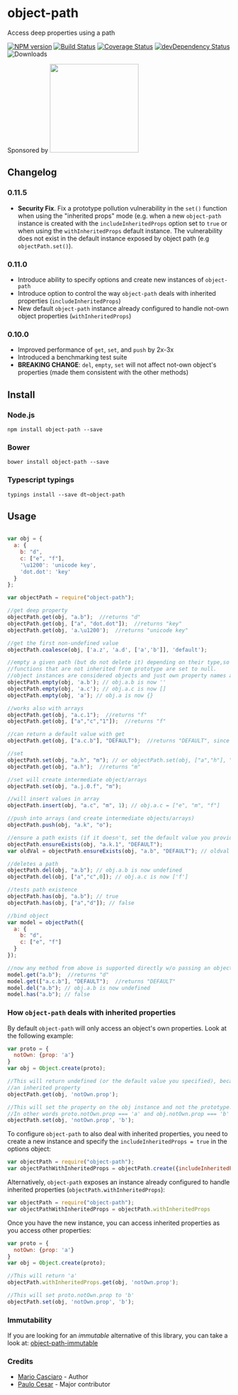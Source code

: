 

object-path
===========

Access deep properties using a path

[![NPM version](https://badge.fury.io/js/object-path.png)](http://badge.fury.io/js/object-path)
[![Build Status](https://travis-ci.org/mariocasciaro/object-path.png)](https://travis-ci.org/mariocasciaro/object-path)
[![Coverage Status](https://coveralls.io/repos/mariocasciaro/object-path/badge.png)](https://coveralls.io/r/mariocasciaro/object-path)
[![devDependency Status](https://david-dm.org/mariocasciaro/object-path/dev-status.svg)](https://david-dm.org/mariocasciaro/object-path#info=devDependencies)
![Downloads](http://img.shields.io/npm/dm/object-path.svg)

Sponsored by [<img src="https://frontendrobot.com/assets/fr-full-logo-green.png" width="200">](https://frontendrobot.com)

## Changelog

### 0.11.5

* **Security Fix**. Fix a prototype pollution vulnerability in the `set()` function when using the "inherited props" mode (e.g. when a new `object-path` instance is created with the `includeInheritedProps` option set to `true` or when using the `withInheritedProps` default instance. The vulnerability does not exist in the default instance exposed by object path (e.g `objectPath.set()`).

### 0.11.0

* Introduce ability to specify options and create new instances of `object-path`
* Introduce option to control the way `object-path` deals with inherited properties (`includeInheritedProps`)
* New default `object-path` instance already configured to handle not-own object properties (`withInheritedProps`)

### 0.10.0

* Improved performance of `get`, `set`, and `push` by 2x-3x
* Introduced a benchmarking test suite
* **BREAKING CHANGE**: `del`, `empty`, `set` will not affect not-own object's properties (made them consistent with the other methods)

## Install

### Node.js

```
npm install object-path --save
```

### Bower

```
bower install object-path --save
```

### Typescript typings

```
typings install --save dt~object-path
```

## Usage

```javascript

var obj = {
  a: {
    b: "d",
    c: ["e", "f"],
    '\u1200': 'unicode key',
    'dot.dot': 'key'
  }
};

var objectPath = require("object-path");

//get deep property
objectPath.get(obj, "a.b");  //returns "d"
objectPath.get(obj, ["a", "dot.dot"]);  //returns "key"
objectPath.get(obj, 'a.\u1200');  //returns "unicode key"

//get the first non-undefined value
objectPath.coalesce(obj, ['a.z', 'a.d', ['a','b']], 'default');

//empty a given path (but do not delete it) depending on their type,so it retains reference to objects and arrays.
//functions that are not inherited from prototype are set to null.
//object instances are considered objects and just own property names are deleted
objectPath.empty(obj, 'a.b'); // obj.a.b is now ''
objectPath.empty(obj, 'a.c'); // obj.a.c is now []
objectPath.empty(obj, 'a'); // obj.a is now {}

//works also with arrays
objectPath.get(obj, "a.c.1");  //returns "f"
objectPath.get(obj, ["a","c","1"]);  //returns "f"

//can return a default value with get
objectPath.get(obj, ["a.c.b"], "DEFAULT");  //returns "DEFAULT", since a.c.b path doesn't exists, if omitted, returns undefined

//set
objectPath.set(obj, "a.h", "m"); // or objectPath.set(obj, ["a","h"], "m");
objectPath.get(obj, "a.h");  //returns "m"

//set will create intermediate object/arrays
objectPath.set(obj, "a.j.0.f", "m");

//will insert values in array
objectPath.insert(obj, "a.c", "m", 1); // obj.a.c = ["e", "m", "f"]

//push into arrays (and create intermediate objects/arrays)
objectPath.push(obj, "a.k", "o");

//ensure a path exists (if it doesn't, set the default value you provide)
objectPath.ensureExists(obj, "a.k.1", "DEFAULT");
var oldVal = objectPath.ensureExists(obj, "a.b", "DEFAULT"); // oldval === "d"

//deletes a path
objectPath.del(obj, "a.b"); // obj.a.b is now undefined
objectPath.del(obj, ["a","c",0]); // obj.a.c is now ['f']

//tests path existence
objectPath.has(obj, "a.b"); // true
objectPath.has(obj, ["a","d"]); // false

//bind object
var model = objectPath({
  a: {
    b: "d",
    c: ["e", "f"]
  }
});

//now any method from above is supported directly w/o passing an object
model.get("a.b");  //returns "d"
model.get(["a.c.b"], "DEFAULT");  //returns "DEFAULT"
model.del("a.b"); // obj.a.b is now undefined
model.has("a.b"); // false

```
### How `object-path` deals with inherited properties

By default `object-path` will only access an object's own properties. Look at the following example:

```javascript
var proto = {
  notOwn: {prop: 'a'}
}
var obj = Object.create(proto);

//This will return undefined (or the default value you specified), because notOwn is
//an inherited property
objectPath.get(obj, 'notOwn.prop');

//This will set the property on the obj instance and not the prototype.
//In other words proto.notOwn.prop === 'a' and obj.notOwn.prop === 'b'
objectPath.set(obj, 'notOwn.prop', 'b');
```
To configure `object-path` to also deal with inherited properties, you need to create a new instance and specify
the `includeInheritedProps = true` in the options object:

```javascript
var objectPath = require("object-path");
var objectPathWithInheritedProps = objectPath.create({includeInheritedProps: true})
```

Alternatively, `object-path` exposes an instance already configured to handle inherited properties (`objectPath.withInheritedProps`):
```javascript
var objectPath = require("object-path");
var objectPathWithInheritedProps = objectPath.withInheritedProps
```

Once you have the new instance, you can access inherited properties as you access other properties:
```javascript
var proto = {
  notOwn: {prop: 'a'}
}
var obj = Object.create(proto);

//This will return 'a'
objectPath.withInheritedProps.get(obj, 'notOwn.prop');

//This will set proto.notOwn.prop to 'b'
objectPath.set(obj, 'notOwn.prop', 'b');
```

### Immutability

If you are looking for an *immutable* alternative of this library, you can take a look at: [object-path-immutable](https://github.com/mariocasciaro/object-path-immutable)


### Credits

* [Mario Casciaro](https://github.com/mariocasciaro) - Author
* [Paulo Cesar](https://github.com/pocesar) - Major contributor
